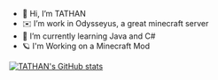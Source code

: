 - 👋 Hi, I’m TATHAN
- ✉️ I’m work in Odysseyus, a great minecraft server
- 🌱 I’m currently learning Java and C#
- 🪐 I'm Working on a Minecraft Mod 

 
[![TATHAN's GitHub stats](https://github-readme-stats.vercel.app/api?username=tathandev&show_icons=true&theme=tokyonight)](https://github.com/anuraghazra/github-readme-stats)
